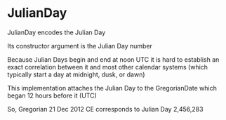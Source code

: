 # JulianDay

JulianDay encodes the Julian Day

Its constructor argument is the Julian Day number

Because Julian Days begin and end at noon UTC it is hard to establish
an exact correlation between it and most other calendar systems (which typically start a day at midnight, dusk, or dawn)

This implementation attaches the Julian Day to the GregorianDate which began 12 hours before it (UTC)

So, Gregorian 21 Dec 2012 CE corresponds to Julian Day 2,456,283
